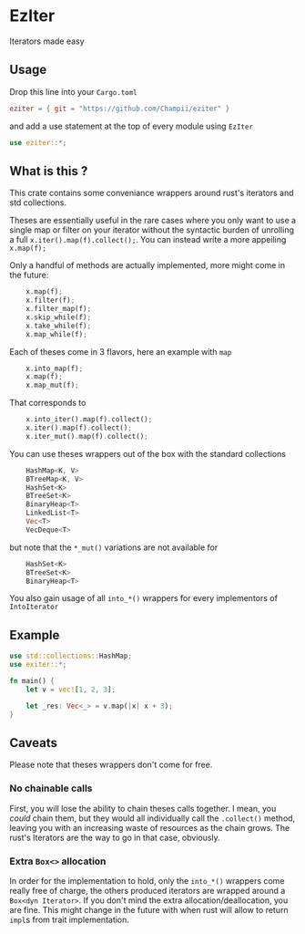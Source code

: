 # EzIter
Iterators made easy

## Usage

Drop this line into your `Cargo.toml`

```toml
eziter = { git = "https://github.com/Champii/eziter" }
```

and add a use statement at the top of every module using `EzIter`

```rust
use eziter::*;
```

## What is this ?

This crate contains some conveniance wrappers around rust's iterators and std collections.

Theses are essentially useful in the rare cases where you only want to use a single map or
filter on your iterator without the syntactic burden of unrolling a full `x.iter().map(f).collect();`.
You can instead write a more appeiling `x.map(f);`

Only a handful of methods are actually implemented, more might come in the future:

```rust
    x.map(f);
    x.filter(f);
    x.filter_map(f);
    x.skip_while(f);
    x.take_while(f);
    x.map_while(f);
```


Each of theses come in 3 flavors, here an example with `map`

```rust
    x.into_map(f);
    x.map(f);
    x.map_mut(f);
```

That corresponds to 

```rust
    x.into_iter().map(f).collect();
    x.iter().map(f).collect();
    x.iter_mut().map(f).collect();
```

You can use theses wrappers out of the box with the standard collections

```rust
    HashMap<K, V>
    BTreeMap<K, V>
    HashSet<K>
    BTreeSet<K>
    BinaryHeap<T>
    LinkedList<T>
    Vec<T>
    VecDeque<T>
```

but note that the `*_mut()` variations are not available for 
```rust
    HashSet<K>
    BTreeSet<K>
    BinaryHeap<T>
```

You also gain usage of all `into_*()` wrappers for every implementors of `IntoIterator`

## Example

```rust
use std::collections::HashMap;
use exiter::*;

fn main() {
    let v = vec![1, 2, 3];

    let _res: Vec<_> = v.map(|x| x + 3);
}
```

## Caveats

Please note that theses wrappers don't come for free.

### No chainable calls

First, you will lose the ability to chain theses calls together.
I mean, you *could* chain them, but they would all individually call the `.collect()` method, 
leaving you with an increasing waste of resources as the chain grows.
The rust's Iterators are the way to go in that case, obviously.

### Extra `Box<>` allocation

In order for the implementation to hold, only the `into_*()` wrappers come really free of charge,
the others produced iterators are wrapped around a `Box<dyn Iterator>`. If you don't mind the extra
allocation/deallocation, you are fine.
This might change in the future with when rust will allow to return `impl`s from trait implementation.


